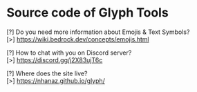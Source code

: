 # Source code of Glyph Tools
[?] Do you need more information about Emojis & Text Symbols?  
[>] https://wiki.bedrock.dev/concepts/emojis.html

[?] How to chat with you on Discord server?  
[>] https://discord.gg/j2X83ujT6c

[?] Where does the site live?  
[>] https://nhanaz.github.io/glyph/
